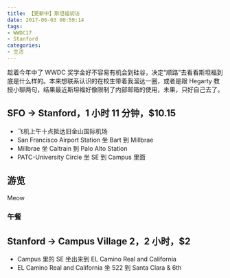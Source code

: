 ```yaml
---
title: 【更新中】斯坦福初访
date: 2017-06-03 00:59:14
tags:
- WWDC17
- Stanford
categories:
- 生活
---
```


趁着今年中了 WWDC 奖学金好不容易有机会到硅谷，决定“顺路”去看看斯坦福到底是什么样的。本来想联系认识的在校生带着我溜达一圈，或者是跟 Hegarty 教授小聊两句，结果最近斯坦福好像限制了内部邮箱的使用，未果，只好自己去了。

<!-- more -->

## SFO -> Stanford，1 小时 11 分钟，$10.15

- 飞机上午十点抵达旧金山国际机场
- San Francisco Airport Station 坐 Bart 到 Millbrae
- Millbrae 坐 Caltrain 到 Palo Alto Station
- PATC-University Circle 坐 SE 到 Campus 里面

## 游览

Meow

### 午餐

## Stanford -> Campus Village 2，2 小时，$2

- Campus 里的 SE 坐出来到 EL Camino Real and California
- EL Camino Real and California 坐 522 到 Santa Clara & 6th
